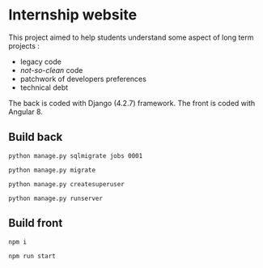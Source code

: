 # Internship website


This project aimed to help students understand some aspect of long term projects :
- legacy code
- *not-so-clean* code
- patchwork of developers preferences
- technical debt

The back is coded with Django (4.2.7) framework.
The front is coded with Angular 8.

## Build back

`python manage.py sqlmigrate jobs 0001`

`python manage.py migrate`

`python manage.py createsuperuser`

`python manage.py runserver`


## Build front

`npm i`

`npm run start`
